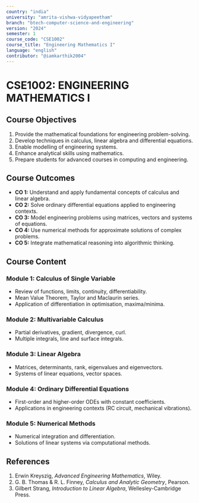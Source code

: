 ```yaml
---
country: "india"
university: "amrita-vishwa-vidyapeetham"
branch: "btech-computer-science-and-engineering"
version: "2024"
semester: 1
course_code: "CSE1002"
course_title: "Engineering Mathematics I"
language: "english"
contributor: "@iamkarthik2004"
---
```


# CSE1002: ENGINEERING MATHEMATICS I

## Course Objectives
1. Provide the mathematical foundations for engineering problem-solving.
2. Develop techniques in calculus, linear algebra and differential equations.
3. Enable modelling of engineering systems.
4. Enhance analytical skills using mathematics.
5. Prepare students for advanced courses in computing and engineering.

## Course Outcomes
* **CO 1:** Understand and apply fundamental concepts of calculus and linear algebra.
* **CO 2:** Solve ordinary differential equations applied to engineering contexts.
* **CO 3:** Model engineering problems using matrices, vectors and systems of equations.
* **CO 4:** Use numerical methods for approximate solutions of complex problems.
* **CO 5:** Integrate mathematical reasoning into algorithmic thinking.

## Course Content

### Module 1: Calculus of Single Variable
* Review of functions, limits, continuity, differentiability.  
* Mean Value Theorem, Taylor and Maclaurin series.  
* Application of differentiation in optimisation, maxima/minima.

### Module 2: Multivariable Calculus
* Partial derivatives, gradient, divergence, curl.  
* Multiple integrals, line and surface integrals.

### Module 3: Linear Algebra
* Matrices, determinants, rank, eigenvalues and eigenvectors.  
* Systems of linear equations, vector spaces.

### Module 4: Ordinary Differential Equations
* First-order and higher-order ODEs with constant coefficients.  
* Applications in engineering contexts (RC circuit, mechanical vibrations).

### Module 5: Numerical Methods
* Numerical integration and differentiation.  
* Solutions of linear systems via computational methods.

## References
1. Erwin Kreyszig, *Advanced Engineering Mathematics*, Wiley.  
2. G. B. Thomas & R. L. Finney, *Calculus and Analytic Geometry*, Pearson.  
3. Gilbert Strang, *Introduction to Linear Algebra*, Wellesley-Cambridge Press.  
